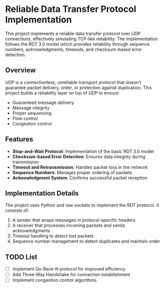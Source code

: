 # Reliable Data Transfer Protocol Implementation

This project implements a reliable data transfer protocol over UDP connections, effectively simulating TCP-like reliability. The implementation follows the RDT 3.0 model which provides reliability through sequence numbers, acknowledgments, timeouts, and checksum-based error detection.

## Overview

UDP is a connectionless, unreliable transport protocol that doesn't guarantee packet delivery, order, or protection against duplication. This project builds a reliability layer on top of UDP to ensure:

- Guaranteed message delivery
- Message integrity
- Proper sequencing
- Flow control
- Congestion control

## Features

- **Stop-and-Wait Protocol**: Implementation of the basic RDT 3.0 model
- **Checksum-based Error Detection**: Ensures data integrity during transmission
- **Timeout and Retransmission**: Handles packet loss in the network
- **Sequence Numbers**: Manages proper ordering of packets
- **Acknowledgment System**: Confirms successful packet reception

## Implementation Details

The project uses Python and raw sockets to implement the RDT protocol. It consists of:

1. A sender that wraps messages in protocol-specific headers
2. A receiver that processes incoming packets and sends acknowledgments
3. Timeout handling to detect lost packets
4. Sequence number management to detect duplicates and maintain order


## TODO List

- [ ] Implement Go-Back-N protocol for improved efficiency
- [ ] Add Three-Way Handshake for connection establishment
- [ ] Implement congestion control algorithms
